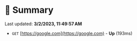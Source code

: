 # 📖 Summary
Last updated: **3/2/2023, 11:49:57 AM**

- `GET` [https://google.com](https://google.com) - **Up** (193ms)
